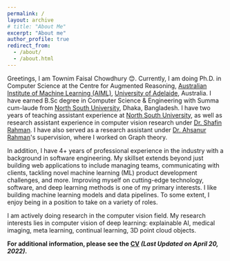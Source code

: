 ```yaml
---
permalink: /
layout: archive
# title: "About Me"
excerpt: "About me"
author_profile: true
redirect_from: 
  - /about/
  - /about.html
---
```


Greetings, I am Townim Faisal Chowdhury 😊. Currently, I am doing Ph.D. in Computer Science at the Centre for Augmented Reasoning, [Australian Institute of Machine Learning (AIML)](https://www.adelaide.edu.au/aiml/about-us), [University of Adelaide](https://www.adelaide.edu.au/), Australia. I have earned B.Sc degree in Computer Science & Engineering with Summa cum-laude from [North South University](http://www.northsouth.edu/), Dhaka, Bangladesh. I have two years of teaching assistant experience at [North South University](http://www.northsouth.edu/), as well as research assistant experience in computer vision research under [Dr. Shafin Rahman](https://scholar.google.com/citations?user=Pe8C-SUAAAAJ&hl=en). I have also served as a research assistant under [Dr. Ahsanur Rahman](https://sites.google.com/site/rahmanmahsanur)'s supervision, where I worked on Graph theory. 

In addition, I have 4+ years of professional experience in the industry with a background in software engineering. My skillset extends beyond just building web applications to include managing teams, communicating with clients, tackling novel machine learning (ML) product development challenges, and more. Improving myself on cutting-edge technology, software, and deep learning methods is one of my primary interests. I like building machine learning models and data pipelines. To some extent, I enjoy being in a position to take on a variety of roles.


I am actively doing research in the computer vision field. My research interests lies in computer vision of deep learning: explainable AI, medical imaging, meta learning, continual learning, 3D point cloud objects. 

**For additional information, please see the [CV](https://drive.google.com/file/d/1imV2NKStrdlXyBuCe2uPnwVwT2pd2UT6/view?usp=sharing) _(Last Updated on April 20, 2022)_.**
